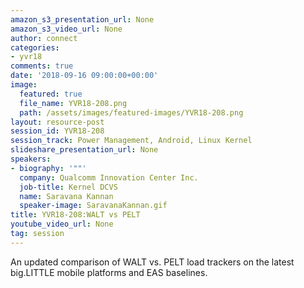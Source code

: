 ```yaml
---
amazon_s3_presentation_url: None
amazon_s3_video_url: None
author: connect
categories:
- yvr18
comments: true
date: '2018-09-16 09:00:00+00:00'
image:
  featured: true
  file_name: YVR18-208.png
  path: /assets/images/featured-images/YVR18-208.png
layout: resource-post
session_id: YVR18-208
session_track: Power Management, Android, Linux Kernel
slideshare_presentation_url: None
speakers:
- biography: '""'
  company: Qualcomm Innovation Center Inc.
  job-title: Kernel DCVS
  name: Saravana Kannan
  speaker-image: SaravanaKannan.gif
title: YVR18-208:WALT vs PELT
youtube_video_url: None
tag: session
---
```


An updated comparison of WALT vs. PELT load trackers on the latest big.LITTLE mobile platforms and EAS baselines.